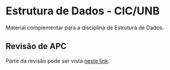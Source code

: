 # Estrutura de Dados - CIC/UNB
Material complementar para a disciplina de Estrutura de Dados.

## Revisão de APC

Parte da revisão pode ser vista [neste link](https://gist.github.com/GeovanaRamos/f20e3862c2e5f80462a15d590809ed54).

